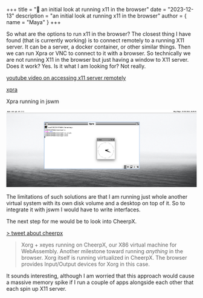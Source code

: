+++
title = "👀 an initial look at running x11 in the browser"
date = "2023-12-13"
description = "an initial look at running x11 in the browser"
author = { name = "Maya" }
+++

So what are the options to run x11 in the browser? The closest thing I have found (that is currently working) is to connect remotely to a running X11 server.
It can be a server, a docker container, or other similar things. Then we can run Xpra or VNC to connect to it with a browser. So technically we are not running X11 in the browser but just having a window to X11 server. Does it work? Yes. Is it what I am looking for? Not really.

[youtube video on accessing x11 server remotely](https://www.youtube.com/watch?v=a5bDdN082No)

[xpra](https://xpra.org/)

Xpra running in jswm

![xpra](/images/xpra.png)

The limitations of such solutions are that I am running just whole another virtual system with its own disk volume and a desktop on top of it. So to integrate it with jswm I would have to write interfaces.

The next step for me would be to look into CheerpX.

[> tweet about cheerpx](https://twitter.com/alexpignotti/status/1340736327508226048)

> Xorg + xeyes running on CheerpX, our X86 virtual machine for WebAssembly. Another milestone toward running _anything_ in the browser.
> Xorg itself is running virtualized in CheerpX. The browser provides Input/Output devices for Xorg in this case.

It sounds interesting, although I am worried that this approach would cause a massive memory spike if I run a couple of apps alongside each other that each spin up X11 server.

